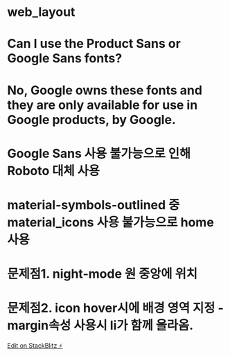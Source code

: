 # web_layout

# Can I use the Product Sans or Google Sans fonts? 
# No, Google owns these fonts and they are only available for use in Google products, by Google.
# Google Sans 사용 불가능으로 인해 Roboto 대체 사용
# material-symbols-outlined 중 material_icons 사용 불가능으로 home 사용

# 문제점1. night-mode 원 중앙에 위치
# 문제점2. icon hover시에 배경 영역 지정 - margin속성 사용시 li가 함께 올라옴.

[Edit on StackBlitz ⚡️](https://stackblitz.com/edit/web-platform-amre8h)